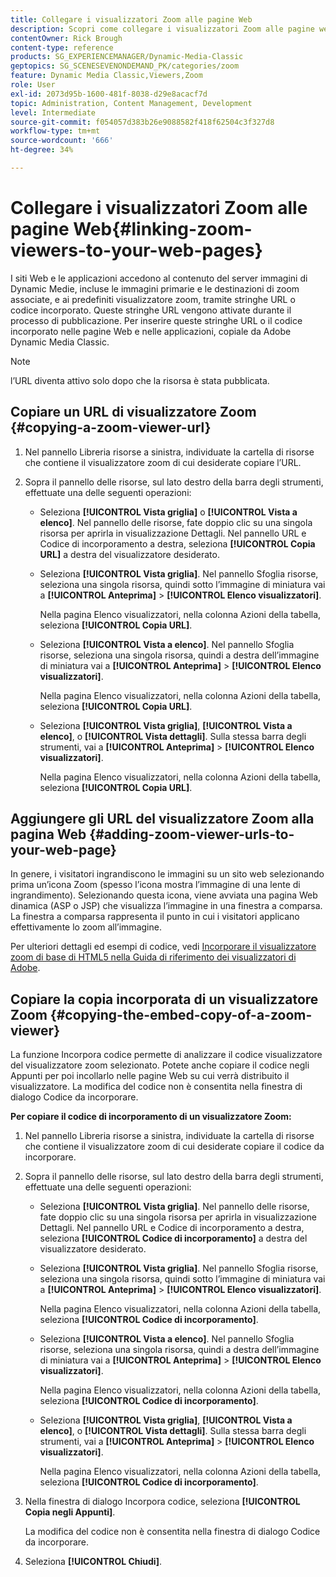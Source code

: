 ```yaml
---
title: Collegare i visualizzatori Zoom alle pagine Web
description: Scopri come collegare i visualizzatori Zoom alle pagine web in Adobe Dynamic Media Classic.
contentOwner: Rick Brough
content-type: reference
products: SG_EXPERIENCEMANAGER/Dynamic-Media-Classic
geptopics: SG_SCENESEVENONDEMAND_PK/categories/zoom
feature: Dynamic Media Classic,Viewers,Zoom
role: User
exl-id: 2073d95b-1600-481f-8038-d29e8acacf7d
topic: Administration, Content Management, Development
level: Intermediate
source-git-commit: f054057d383b26e9088582f418f62504c3f327d8
workflow-type: tm+mt
source-wordcount: '666'
ht-degree: 34%

---
```


# Collegare i visualizzatori Zoom alle pagine Web{#linking-zoom-viewers-to-your-web-pages}

I siti Web e le applicazioni accedono al contenuto del server immagini di Dynamic Medie, incluse le immagini primarie e le destinazioni di zoom associate, e ai predefiniti visualizzatore zoom, tramite stringhe URL o codice incorporato. Queste stringhe URL vengono attivate durante il processo di pubblicazione. Per inserire queste stringhe URL o il codice incorporato nelle pagine Web e nelle applicazioni, copiale da Adobe Dynamic Media Classic.

>[!NOTE]
>
>l’URL diventa attivo solo dopo che la risorsa è stata pubblicata.

## Copiare un URL di visualizzatore Zoom {#copying-a-zoom-viewer-url}

1. Nel pannello Libreria risorse a sinistra, individuate la cartella di risorse che contiene il visualizzatore zoom di cui desiderate copiare l’URL.
1. Sopra il pannello delle risorse, sul lato destro della barra degli strumenti, effettuate una delle seguenti operazioni:

   * Seleziona **[!UICONTROL Vista griglia]** o **[!UICONTROL Vista a elenco]**. Nel pannello delle risorse, fate doppio clic su una singola risorsa per aprirla in visualizzazione Dettagli. Nel pannello URL e Codice di incorporamento a destra, seleziona **[!UICONTROL Copia URL]** a destra del visualizzatore desiderato.
   * Seleziona **[!UICONTROL Vista griglia]**. Nel pannello Sfoglia risorse, seleziona una singola risorsa, quindi sotto l’immagine di miniatura vai a **[!UICONTROL Anteprima]** > **[!UICONTROL Elenco visualizzatori]**.

     Nella pagina Elenco visualizzatori, nella colonna Azioni della tabella, seleziona **[!UICONTROL Copia URL]**.

   * Seleziona **[!UICONTROL Vista a elenco]**. Nel pannello Sfoglia risorse, seleziona una singola risorsa, quindi a destra dell’immagine di miniatura vai a **[!UICONTROL Anteprima]** > **[!UICONTROL Elenco visualizzatori]**.

     Nella pagina Elenco visualizzatori, nella colonna Azioni della tabella, seleziona **[!UICONTROL Copia URL]**.

   * Seleziona **[!UICONTROL Vista griglia]**, **[!UICONTROL Vista a elenco]**, o **[!UICONTROL Vista dettagli]**. Sulla stessa barra degli strumenti, vai a **[!UICONTROL Anteprima]** > **[!UICONTROL Elenco visualizzatori]**.

     Nella pagina Elenco visualizzatori, nella colonna Azioni della tabella, seleziona **[!UICONTROL Copia URL]**.

## Aggiungere gli URL del visualizzatore Zoom alla pagina Web {#adding-zoom-viewer-urls-to-your-web-page}

In genere, i visitatori ingrandiscono le immagini su un sito web selezionando prima un’icona Zoom (spesso l’icona mostra l’immagine di una lente di ingrandimento). Selezionando questa icona, viene avviata una pagina Web dinamica (ASP o JSP) che visualizza l’immagine in una finestra a comparsa. La finestra a comparsa rappresenta il punto in cui i visitatori applicano effettivamente lo zoom all’immagine.

Per ulteriori dettagli ed esempi di codice, vedi [Incorporare il visualizzatore zoom di base di HTML5 nella Guida di riferimento dei visualizzatori di Adobe](https://experienceleague.adobe.com/en/docs/dynamic-media-developer-resources/library/viewers-aem-assets-dmc/basic-zoom/c-html5-20-basic-zoom-viewer-about#section-e1c3106f5b3e445d9b95be337c2f94e2).

## Copiare la copia incorporata di un visualizzatore Zoom {#copying-the-embed-copy-of-a-zoom-viewer}

La funzione Incorpora codice permette di analizzare il codice visualizzatore del visualizzatore zoom selezionato. Potete anche copiare il codice negli Appunti per poi incollarlo nelle pagine Web su cui verrà distribuito il visualizzatore. La modifica del codice non è consentita nella finestra di dialogo Codice da incorporare.

**Per copiare il codice di incorporamento di un visualizzatore Zoom:**

1. Nel pannello Libreria risorse a sinistra, individuate la cartella di risorse che contiene il visualizzatore zoom di cui desiderate copiare il codice da incorporare.
1. Sopra il pannello delle risorse, sul lato destro della barra degli strumenti, effettuate una delle seguenti operazioni:

   * Seleziona **[!UICONTROL Vista griglia]**. Nel pannello delle risorse, fate doppio clic su una singola risorsa per aprirla in visualizzazione Dettagli. Nel pannello URL e Codice di incorporamento a destra, seleziona **[!UICONTROL Codice di incorporamento]** a destra del visualizzatore desiderato.
   * Seleziona **[!UICONTROL Vista griglia]**. Nel pannello Sfoglia risorse, seleziona una singola risorsa, quindi sotto l’immagine di miniatura vai a **[!UICONTROL Anteprima]** > **[!UICONTROL Elenco visualizzatori]**.

     Nella pagina Elenco visualizzatori, nella colonna Azioni della tabella, seleziona **[!UICONTROL Codice di incorporamento]**.

   * Seleziona **[!UICONTROL Vista a elenco]**. Nel pannello Sfoglia risorse, seleziona una singola risorsa, quindi a destra dell’immagine di miniatura vai a **[!UICONTROL Anteprima]** > **[!UICONTROL Elenco visualizzatori]**.

     Nella pagina Elenco visualizzatori, nella colonna Azioni della tabella, seleziona **[!UICONTROL Codice di incorporamento]**.

   * Seleziona **[!UICONTROL Vista griglia]**, **[!UICONTROL Vista a elenco]**, o **[!UICONTROL Vista dettagli]**. Sulla stessa barra degli strumenti, vai a **[!UICONTROL Anteprima]** > **[!UICONTROL Elenco visualizzatori]**.

     Nella pagina Elenco visualizzatori, nella colonna Azioni della tabella, seleziona **[!UICONTROL Codice di incorporamento]**.

1. Nella finestra di dialogo Incorpora codice, seleziona **[!UICONTROL Copia negli Appunti]**.

   La modifica del codice non è consentita nella finestra di dialogo Codice da incorporare.

1. Seleziona **[!UICONTROL Chiudi]**.
